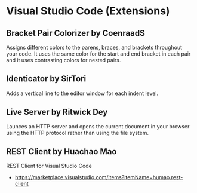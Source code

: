 # Visual Studio Code (Extensions)

## Bracket Pair Colorizer by CoenraadS
Assigns different colors to the parens, braces, and brackets throughout your code. It uses the same color for the start and end bracket in each pair and it uses contrasting colors for nested pairs.

##  Identicator by SirTori
Adds a vertical line to the editor window for each indent level.

##  Live Server by Ritwick Dey
Launces an HTTP server and opens the current document in your browser using the HTTP protocol rather than using the file system.

## REST Client by Huachao Mao
REST Client for Visual Studio Code
 - https://marketplace.visualstudio.com/items?itemName=humao.rest-client
